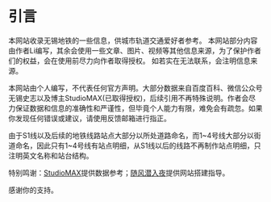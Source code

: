 

# 引言

本网站收录无锡地铁的一些信息，供城市轨道交通爱好者参考。 本网站部分内容由作者Li编写，其余会使用一些文章、图片、视频等其他信息来源，为了保护作者们的权益，会在使用前尽力向作者取得授权。 如若实在无法联系，会注明信息来源。

本网站由个人编写，不代表任何官方声明。大部分数据来自百度百科、微信公众号无锡史志以及博主StudioMAX(已取得授权)，后续引用不再特殊说明。作者会尽力保证数据和信息的准确性和严谨性，但毕竟个人能力有限，难免会有疏忽。如果你发现任何错误或建议，请使用反馈邮箱进行指正。

由于S1线以及后续的地铁线路站点大部分以所处道路命名，而1~4号线大部分以街道命名，因此只有1~4号线有站点明细，从S1线以后的线路不再制作站点明细，只注明英文名称和站台结构。

特别鸣谢：[StudioMAX](https://v.douyin.com/iPBoPGUC/)提供数据参考；[随风潜入夜](https://zhuyuxuan.link/)提供网站搭建指导。

感谢你的支持。

